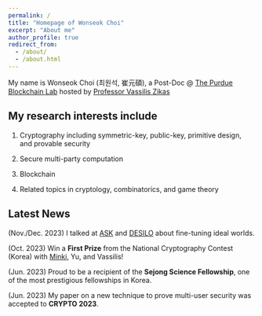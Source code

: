 ```yaml
---
permalink: /
title: "Homepage of Wonseok Choi"
excerpt: "About me"
author_profile: true
redirect_from: 
  - /about/
  - /about.html
---
```


My name is Wonseok Choi (최원석, 崔元碩), a Post-Doc @ [The Purdue Blockchain Lab](https://www.cs.purdue.edu/blockchain/index.html) hosted by [Professor Vassilis Zikas](https://www.cs.purdue.edu/homes/vzikas/)


My research interests include 
------
1. Cryptography including symmetric-key, public-key, primitive design, and provable security

1. Secure multi-party computation

1. Blockchain

1. Related topics in cryptology, combinatorics, and game theory



Latest News
------
(Nov./Dec. 2023) I talked at [ASK](https://askworkshop.github.io/ask2023/) and [DESILO](https://desilo.ai/?lng=en) about fine-tuning ideal worlds. 

(Oct. 2023)	Win a **First Prize** from the National Cryptography Contest (Korea) with [Minki](https://hhanmk.github.io/), Yu, and Vassilis!

(Jun. 2023)	Proud to be a recipient of the **Sejong Science Fellowship**, one of the most prestigious fellowships in Korea.

(Jun. 2023)	My paper on a new technique to prove multi-user security was accepted to **CRYPTO 2023**.

